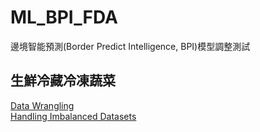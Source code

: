 # ML_BPI_FDA
邊境智能預測(Border Predict Intelligence, BPI)模型調整測試  
## 生鮮冷藏冷凍蔬菜  
[Data Wrangling](https://godgodgod11101.github.io/ML_BPI_FDA/vegetable/DataWrangling.html)  
[Handling Imbalanced Datasets](https://godgodgod11101.github.io/ML_BPI_FDA/vegetable/HandlingImbData.html)  

